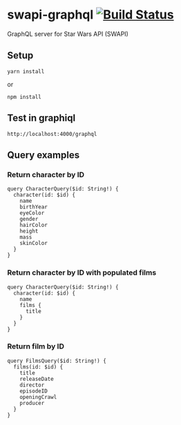 # swapi-graphql [![Build Status](https://travis-ci.org/ourmaninamsterdam/swapi-graphql.svg?branch=master)](https://travis-ci.org/ourmaninamsterdam/swapi-graphql)

GraphQL server for Star Wars API (SWAPI)

## Setup

```
yarn install
```

or

```
npm install
```

## Test in graphiql

```
http://localhost:4000/graphql
```

## Query examples

### Return character by ID

```
query CharacterQuery($id: String!) {
  character(id: $id) {
    name
    birthYear
    eyeColor
    gender
    hairColor
    height
    mass
    skinColor
  }
}
```

### Return character by ID with populated films

```
query CharacterQuery($id: String!) {
  character(id: $id) {
    name
    films {
      title
    }
  }
}
```

### Return film by ID

```
query FilmsQuery($id: String!) {
  films(id: $id) {
    title
    releaseDate
    director
    episodeID
    openingCrawl
    producer
  }
}
```
